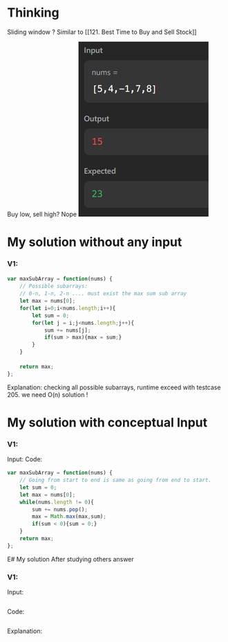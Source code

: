 # Thinking
Sliding window ?
Similar to [[121. Best Time to Buy and Sell Stock]]

Buy low, sell high? Nope
![](../../z.Images/Pasted%20image%2020231204015410.png)



# My solution without any input

### V1:

   ```js
   var maxSubArray = function(nums) {
       // Possible subarrays:
       // 0-n, 1-n, 2-n .... must exist the max sum sub array
       let max = nums[0];
       for(let i=0;i<nums.length;i++){
           let sum = 0;
           for(let j = i;j<nums.length;j++){
               sum += nums[j];
               if(sum > max){max = sum;}
           }
       }
   
       return max;
   };
   ```
   Explanation:
   checking all possible subarrays, runtime exceed with testcase 205. we need O(n) solution !

# My solution with conceptual Input

### V1: 
Input:
Code:
```js
var maxSubArray = function(nums) {
    // Going from start to end is same as going from end to start.
    let sum = 0;
    let max = nums[0];
    while(nums.length != 0){
        sum += nums.pop();
        max = Math.max(max,sum);
        if(sum < 0){sum = 0;}
    }
    return max;
};
```

E# My solution After studying others answer

### V1: 
Input:
```js

```
Code:
```js

```
Explanation: